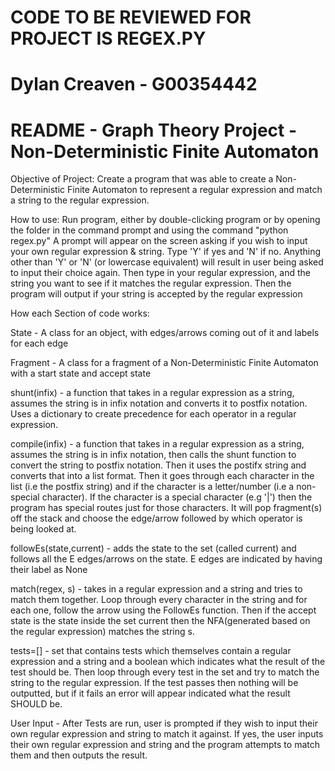 # CODE TO BE REVIEWED FOR PROJECT IS REGEX.PY
# Dylan Creaven - G00354442
# README - Graph Theory Project - Non-Deterministic Finite Automaton


Objective of Project: Create a program that was able to create a Non-Deterministic Finite Automaton to represent
a regular expression and match a string to the regular expression.

How to use: Run program, either by double-clicking program or by opening the folder in the command prompt and using the command "python regex.py"
A prompt will appear on the screen asking if you wish to input your own regular expression & string. Type 'Y' if yes and 'N' if no. Anything other than 'Y' or 'N' (or lowercase equivalent) will result in user being asked to
input their choice again.
Then type in your regular expression, and the string you want to see if it matches the regular expression.
Then the program will output if your string is accepted by the regular expression

How each Section of code works: 

State - A class for an object, with edges/arrows coming out of it and labels for each edge

Fragment - A class for a fragment of a Non-Deterministic Finite Automaton with a start state and accept state

shunt(infix) - a function that takes in a regular expression as a string, assumes the string is in infix notation and converts it to postfix notation. Uses a dictionary to create precedence for each operator in a regular expression.

compile(infix) - a function that takes in a regular expression as a string, assumes the string is in infix notation, then calls the shunt function to convert the string to postfix notation.
Then it uses the postifx string and converts that into a list format. Then it goes through each character in the list (i.e the postfix string) and if the character is a letter/number (i.e a non-special character). If the character is a special character (e.g '|') then the program has special 
routes just for those characters. It will pop fragment(s) off the stack and choose the edge/arrow followed by which operator is being looked at.

followEs(state,current) - adds the state to the set (called current) and follows all the E edges/arrows on the state. E edges are indicated by having their label as None

match(regex, s) - takes in a regular expression and a string and tries to match them together. 
Loop through every character in the string and for each one, follow the arrow using the FollowEs function. 
Then if the accept state is the state inside the set current then the NFA(generated based on the regular expression)
matches the string s.


tests=[] - set that contains tests which themselves contain a regular expression and a string and a boolean which indicates what the result of the test should be.
Then loop through every test in the set and try to match the string to the regular expression. If the test passes then nothing will be outputted, 
but if it fails an error will appear indicated what the result SHOULD be.

User Input - After Tests are run, user is prompted if they wish to input their own regular expression and string to match it against. If yes, the user inputs their own regular expression and string
and the program attempts to match them and then outputs the result.




